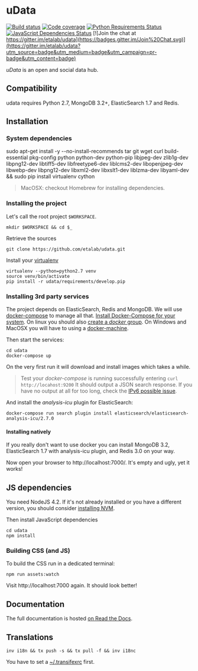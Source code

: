 uData
=====

[![Build status](https://secure.travis-ci.org/etalab/udata.png)](https://coveralls.io/repos/etalab/udata/badge.png?branch=master)
[![Code coverage](https://coveralls.io/repos/etalab/udata/badge.png?branch=master)](https://coveralls.io/repos/etalab/udata/badge.png?branch=master)
[![Python Requirements Status](https://requires.io/github/etalab/udata/requirements.png?branch=master)](https://requires.io/github/etalab/udata/requirements/?branch=master)
[![JavaScript Dependencies Status](https://david-dm.org/etalab/udata.svg)](https://david-dm.org/etalab/udata)
[![Join the chat at https://gitter.im/etalab/udata](https://badges.gitter.im/Join%20Chat.svg)](https://gitter.im/etalab/udata?utm_source=badge&utm_medium=badge&utm_campaign=pr-badge&utm_content=badge)

_uData_ is an open and social data hub.


Compatibility
-------------

udata requires Python 2.7, MongoDB 3.2+, ElasticSearch 1.7 and Redis.


Installation
------------

### System dependencies

sudo apt-get install -y --no-install-recommends tar git wget curl build-essential pkg-config  python python-dev python-pip libjpeg-dev zlib1g-dev libpng12-dev libtiff5-dev libfreetype6-dev liblcms2-dev libopenjpeg-dev libwebp-dev libpng12-dev libxml2-dev libxslt1-dev liblzma-dev libyaml-dev && sudo pip install virtualenv cython

> MacOSX: checkout Homebrew for installing dependencies.


### Installing the project

Let's call the root project `$WORKSPACE`.

    mkdir $WORKSPACE && cd $_

Retrieve the sources

    git clone https://github.com/etalab/udata.git

Install your [virtualenv](https://virtualenv.readthedocs.org/en/latest/)

    virtualenv --python=python2.7 venv
    source venv/bin/activate
    pip install -r udata/requirements/develop.pip


### Installing 3rd party services

The project depends on ElasticSearch, Redis and MongoDB. We will use [docker-compose](https://docs.docker.com/compose/) to manage all that.
[Install Docker-Compose for your system](https://docs.docker.com/compose/install/). On linux you should also [create a _docker_ group](https://docs.docker.com/engine/installation/linux/ubuntulinux/#create-a-docker-group). On Windows and MacOSX you will have to using a [docker-machine](https://docs.docker.com/machine/overview/).

Then start the services:

    cd udata
    docker-compose up

On the very first run it will download and install images which takes a while.

> Test your _docker-compose_ is running successfully entering `curl http://locahost:9200` It should output a JSON search response. If you have no output at all for too long, check the [IPv6 possible issue](https://github.com/docker/docker/issues/2174#issuecomment-35697655).

And install the _analysis-icu_ plugin for ElasticSearch:

    docker-compose run search plugin install elasticsearch/elasticsearch-analysis-icu/2.7.0


#### Installing natively

If you really don't want to use docker you can install MongoDB 3.2, ElasticSearch 1.7 with analysis-icu plugin, and Redis 3.0 on your way.

Now open your browser to http://localhost:7000/. It's empty and ugly, yet it works!

## JS dependencies

You need NodeJS 4.2. If it's not already installed or you have a different version, you should consider [installing NVM](https://github.com/creationix/nvm#installation).


Then install JavaScript dependencies

    cd udata
    npm install


### Building CSS (and JS)

To build the CSS run in a dedicated terminal:

    npm run assets:watch

Visit http://localhost:7000 again. It should look better!


Documentation
-------------

The full documentation is hosted [on Read the Docs](http://udata.readthedocs.org/en/latest/).


Translations
------------

    inv i18n && tx push -s && tx pull -f && inv i18nc

You have to set a [~/.transifexrc](http://docs.transifex.com/client/config/) first.
